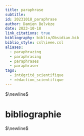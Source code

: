 ```yaml
---
title: paraphrase
subtitle: 
id: 20231018_paraphrase
author: Damien Belvèze
date: 2023-10-18
link_citations: true
bibliography: biblio/Obsidian.bib
biblio_style: csl\ieee.csl
aliases:
  - paraphrazing
  - paraphrasing
  - paraphrases
  - paraphraser
tags:
  - intégrité_scientifique
  - rédaction_scientifique
---
```




$\newline$
# bibliographie
$\newline$






